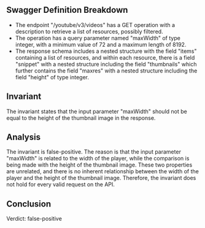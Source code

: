 ## Swagger Definition Breakdown
- The endpoint "/youtube/v3/videos" has a GET operation with a description to retrieve a list of resources, possibly filtered.
- The operation has a query parameter named "maxWidth" of type integer, with a minimum value of 72 and a maximum length of 8192.
- The response schema includes a nested structure with the field "items" containing a list of resources, and within each resource, there is a field "snippet" with a nested structure including the field "thumbnails" which further contains the field "maxres" with a nested structure including the field "height" of type integer.

## Invariant
The invariant states that the input parameter "maxWidth" should not be equal to the height of the thumbnail image in the response.

## Analysis
The invariant is false-positive. The reason is that the input parameter "maxWidth" is related to the width of the player, while the comparison is being made with the height of the thumbnail image. These two properties are unrelated, and there is no inherent relationship between the width of the player and the height of the thumbnail image. Therefore, the invariant does not hold for every valid request on the API.

## Conclusion
Verdict: false-positive
